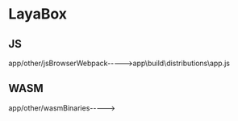 # LayaBox
## JS
app/other/jsBrowserWebpack----->app\build\distributions\app.js
## WASM
app/other/wasmBinaries----->